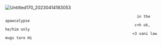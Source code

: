 ![Untitled170_20230414183053](https://user-images.githubusercontent.com/103700404/232176790-0e8c7944-8c33-482b-be1a-e261c85790b7.png)


<!--
**apawcaIypse/apawcaIypse** is a ✨ _special_ ✨ repository because its `README.md` (this file) appears on your GitHub profile.

Here are some ideas to get you started:

- 🔭 I’m currently working on ...
- 🌱 I’m currently learning ...
- 👯 I’m looking to collaborate on ...
- 🤔 I’m looking for help with ...
- 💬 Ask me about ...
- 📫 How to reach me: ...
- 😄 Pronouns: ...
- ⚡ Fun fact: ...
-->
                                                               in the apawcalypse
                                                              c+h ok, he/him only 
                                                             <3 vani law mugs taro Hi
